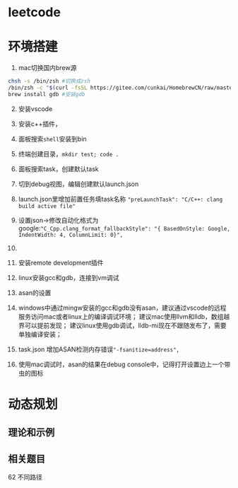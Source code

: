 # leetcode

# 环境搭建
1. mac切换国内brew源
```bash
chsh -s /bin/zsh #切换成zsh
/bin/zsh -c "$(curl -fsSL https://gitee.com/cunkai/HomebrewCN/raw/master/Homebrew.sh)" #下载homebrew
brew install gdb #安装gdb
```
2. 安装vscode
  1. 安装c++插件，
  2. 面板搜索`shell`安装到bin
  3. 终端创建目录，`mkdir test; code .`
  4. 面板搜索task，创建默认task
  5. 切到debug视图，编辑创建默认launch.json
  6. launch.json里增加前置任务填task名称 `"preLaunchTask": "C/C++: clang build active file"`
  7. 设置json->修改自动化格式为google:`"C_Cpp.clang_format_fallbackStyle": "{ BasedOnStyle: Google, IndentWidth: 4, ColumnLimit: 0}",`
  8. 
  9. 安装remote development插件
  10. linux安装gcc和gdb，连接到vm调试
  
3. asan的设置
  1. windows中通过mingw安装的gcc和gdb没有asan，建议通过vscode的远程服务访问mac或者linux上的编译调试环境；
  建议mac使用llvm和lldb，数组越界可以提前发现；
  建议linux使用gdb调试，lldb-mi现在不跟随发布了，需要单独编译安装；
  1. task.json 增加ASAN检测内存错误`"-fsanitize=address",`
  1. 使用mac调试时，asan的结果在debug console中，记得打开设置边上一个带虫的图标

  
# 动态规划
## 理论和示例


## 相关题目
62 不同路径  


